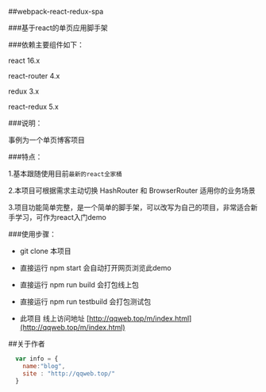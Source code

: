 ##webpack-react-redux-spa

###基于react的单页应用脚手架

###依赖主要组件如下：

react 16.x

react-router 4.x

redux 3.x

react-redux 5.x

###说明：

事例为一个单页博客项目

###特点：

1.基本跟随使用目前`最新的react全家桶`

2.本项目可根据需求主动切换 HashRouter 和 BrowserRouter 适用你的业务场景

3.项目功能简单完整，是一个简单的脚手架，可以改写为自己的项目，非常适合新手学习，可作为react入门demo


###使用步骤：

* git clone 本项目

* 直接运行 npm start 会自动打开网页浏览此demo

* 直接运行 npm run build 会打包线上包

* 直接运行 npm run testbuild 会打包测试包

* 此项目 线上访问地址 [http://qqweb.top/m/index.html](http://qqweb.top/m/index.html) 


##关于作者

```javascript
  var info = {
    name:"blog",
    site : "http://qqweb.top/"
  }
```